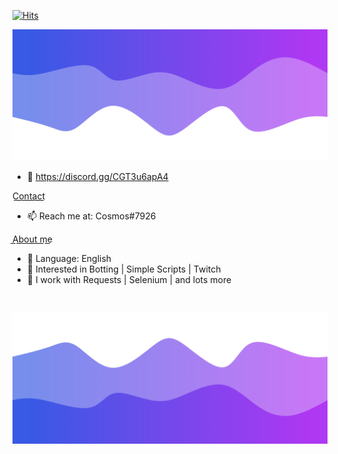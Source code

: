 [![Hits](http://hits.dwyl.com/Hazza3100/Hazza3100.svg)](http://hits.dwyl.com/Hazza3100/Hazza3100)

<!-- <p align="center"> <img src="https://gpvc.arturio.dev/Hazza3100" alt="Hazza3100" /> </p> -->

![Header](./header.png)

- 👋 https://discord.gg/CGT3u6apA4

C͟o͟n͟t͟a͟c͟t͟
- 📫 Reach me at: Cosmos#7926


A͟b͟o͟u͟t͟ ͟m͟e͟
- 🌱 Language: English
- 👀 Interested in Botting | Simple Scripts | Twitch
- 🌱 I work with Requests | Selenium | and lots more
<!---
Hazza3100/Hazza3100 is a ✨ special ✨ repository because its `README.md` (this file) appears on your GitHub profile.
You can click the Preview link to take a look at your changes.
--->

<p href="Sandwich" align="center">
    <img alt="" src=https://lanyard.cnrad.dev/api/997512351760789507/>
</p>





![Footer](./footer.png)
